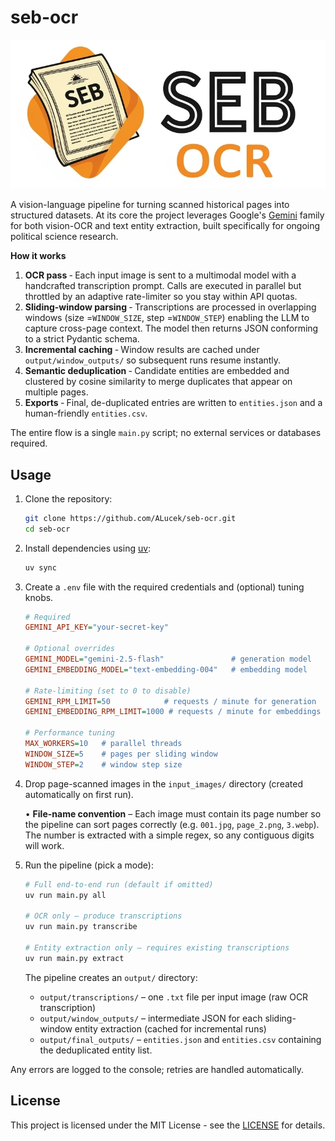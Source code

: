 # seb-ocr

<img src="./seb_ocr_logo.png" width=600>

A vision-language pipeline for turning scanned historical pages into structured datasets.  At its core the project leverages Google's [Gemini](https://ai.google.dev/gemini-api/docs/models) family for both vision-OCR and text entity extraction, built specifically for ongoing political science research.

**How it works**

1. **OCR pass** ‑ Each input image is sent to a multimodal model with a handcrafted transcription prompt.  Calls are executed in parallel but throttled by an adaptive rate-limiter so you stay within API quotas.
2. **Sliding-window parsing** ‑ Transcriptions are processed in overlapping windows (size&nbsp;=`WINDOW_SIZE`, step&nbsp;=`WINDOW_STEP`) enabling the LLM to capture cross-page context. The model then returns JSON conforming to a strict Pydantic schema.
3. **Incremental caching** ‑ Window results are cached under `output/window_outputs/` so subsequent runs resume instantly.
4. **Semantic deduplication** ‑ Candidate entities are embedded and clustered by cosine similarity to merge duplicates that appear on multiple pages.
5. **Exports** ‑ Final, de-duplicated entries are written to `entities.json` and a human-friendly `entities.csv`.

The entire flow is a single `main.py` script; no external services or databases required.

## Usage

1. Clone the repository:
    ```bash
    git clone https://github.com/ALucek/seb-ocr.git
    cd seb-ocr
    ```

2. Install dependencies using [uv](https://docs.astral.sh/uv/):

    ```bash
    uv sync
    ```

3.  Create a `.env` file with the required credentials and (optional) tuning knobs.

    ```ini
    # Required
    GEMINI_API_KEY="your-secret-key"

    # Optional overrides
    GEMINI_MODEL="gemini-2.5-flash"               # generation model
    GEMINI_EMBEDDING_MODEL="text-embedding-004"   # embedding model

    # Rate-limiting (set to 0 to disable)
    GEMINI_RPM_LIMIT=50            # requests / minute for generation
    GEMINI_EMBEDDING_RPM_LIMIT=1000 # requests / minute for embeddings

    # Performance tuning
    MAX_WORKERS=10   # parallel threads
    WINDOW_SIZE=5    # pages per sliding window
    WINDOW_STEP=2    # window step size
    ```

4.  Drop page-scanned images in the `input_images/` directory (created automatically on first run).

    • **File-name convention** – Each image must contain its page number so the pipeline can sort pages correctly (e.g. `001.jpg`, `page_2.png`, `3.webp`).  The number is extracted with a simple regex, so any contiguous digits will work.

5.  Run the pipeline (pick a mode):

    ```bash
    # Full end-to-end run (default if omitted)
    uv run main.py all

    # OCR only – produce transcriptions
    uv run main.py transcribe

    # Entity extraction only – requires existing transcriptions
    uv run main.py extract
    ```

    The pipeline creates an `output/` directory:

    * `output/transcriptions/` – one `.txt` file per input image (raw OCR transcription)
    * `output/window_outputs/` – intermediate JSON for each sliding-window entity extraction (cached for incremental runs)
    * `output/final_outputs/`  – `entities.json` and `entities.csv` containing the deduplicated entity list.
    
    
Any errors are logged to the console; retries are handled automatically.

## License

This project is licensed under the MIT License - see the [LICENSE](LICENSE) for details.
